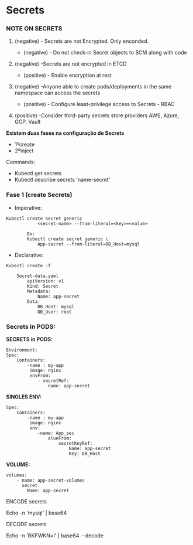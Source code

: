 # Secrets

### NOTE ON SECRETS

1. (negative) - Secrets are not Encrypted. Only enconded.
    - (negative) - Do not check-in Secret objects to SCM along with code

2. (negative) -Secrets are not encrypted in ETCD
    - (positive) - Enable encryption at rest
	
3. (negative) -Anyone able to create pods/deployments in the same namespace can access the secrets
    - (positive) - Configure least-privilege access to Secrets - RBAC

4. (positive) -Consider third-party secrets store providers AWS, Azure, GCP, Vault


**Existem duas fases na configuração de Secrets**
- 1ºcreate
- 2ºinject


Commands:
- Kubectl get secrets
- Kubectl describe secrets 'name-secret'

### Fase 1 (create  Secrets)

- Imperative:
```
Kubectl create secret generic
			<secret-name> --from-literal=<key>=<value>
			
		Ex:
		Kubectl create secret generic \
			App-secret --from-literal=DB_Host=mysql
```

- Declarative:
```
Kubectl create -f
	
	Secret-data.yaml
		apiVersion: v1
		Kind: Secret
		Metadata:
			Name: app-secret
		Data:
			DB_Host: mysql
			DB_User: root
```

		
### Secrets in PODS:
**SECRETS in PODS:**
```	
Environment:
Spec:
	Containers:
		-name : my-app
		 image: nginx
		 envFrom:
			- secretRef: 
				name: app-secret
```				
				
**SINGLES ENV:**
```	
Spec:
	Containers:
		-name : my-app
		 image: nginx
		 env:
			-name: App_sec
	            alueFrom:
		            secretKeyRef:
					    Name: app-secret
					    Key: DB_Host
```	


**VOLUME:**
```
volumes:
	- name: app-secret-volumes
	  secret:
		Name: app-secret
```		



ENCODE secrets

Echo -n 'mysql' | base64

DECODE secrets

Echo -n 'BKFWKN=l' | base64 --decode